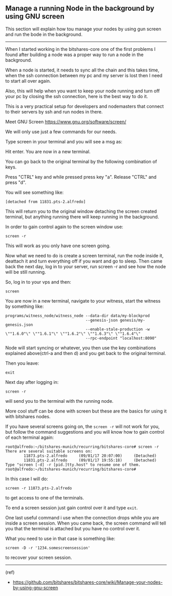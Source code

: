 ## Manage a running Node in the background by using GNU screen

This section will explain how tou manage your nodes by using gun screen and run the bode in the background.

***

When I started working in the bitshares-core one of the first problems I found after building a node was a proper way to run a node in the background.

When a node is started, it needs to sync all the chain and this takes time, when the ssh connection between my pc and my server is lost then I need to start all over again.

Also, this will help when you want to keep your node running and turn off your pc by closing the ssh connection, here is the best way to do it.

This is a very practical setup for developers and nodemasters that connect to their servers by ssh and run nodes in there.

Meet GNU Screen https://www.gnu.org/software/screen/

We will only use just a few commands for our needs.

Type screen in your terminal and you will see a msg as:

Hit enter. You are now in a new terminal.

You can go back to the original terminal by the following combination of keys.

Press "CTRL" key and while pressed press key "a". Release "CTRL" and press "d".

You will see something like:

    [detached from 11831.pts-2.alfredo]

This will return you to the original window detaching the screen created terminal, but anything running there will keep running in the background.

In order to gain control again to the screen window use:

    screen -r

This will work as you only have one screen going.

Now what we need to do is create a screen terminal, run the node inside it, deattach it and turn everything off if you want and go to sleep. Then came back the next day, log in to your server, run screen -r and see how the node will be still running.

So, log in to your vps and then:

    screen

You are now in a new terminal, navigate to your witness, start the witness by something like:

    programs/witness_node/witness_node --data-dir data/my-blockprod 
                                       --genesis-json genesis/my-genesis.json 
                                       --enable-stale-production -w \""1.6.0"\" \""1.6.1"\" \""1.6.2"\" \""1.6.3"\" \""1.6.4"\" 
                                       --rpc-endpoint "localhost:8090"

Node will start syncing or whatever, you then use the key combinations explained above(ctrl-a and then d) and you get back to the original terminal.

Then you leave:

    exit

Next day after logging in:

    screen -r

will send you to the terminal with the running node.

More cool stuff can be done with screen but these are the basics for using it with bitshares nodes.

If you have several screens going on, the `screen -r` will not work for you, but follow the command suggestions and you will know how to gain control of each terminal again:

    root@alfredo:~/bitshares-munich/recurring/bitshares-core# screen -r
    There are several suitable screens on:
            11873.pts-2.alfredo     (09/01/17 20:07:00)     (Detached)
            11831.pts-2.alfredo     (09/01/17 19:55:18)     (Detached)
    Type "screen [-d] -r [pid.]tty.host" to resume one of them.
    root@alfredo:~/bitshares-munich/recurring/bitshares-core# 

In this case I will do:

    screen -r 11873.pts-2.alfredo

to get access to one of the terminals.

To end a screen session just gain control over it and type `exit`.

One last useful command i use when the connection drops while you are inside a screen session. When you came back, the screen command will tell you that the terminal is attached but you have no control over it.

What you need to use in that case is something like:

    screen -D -r '1234.somescreensession'

to recover your screen session.

***

(ref)
- https://github.com/bitshares/bitshares-core/wiki/Manage-your-nodes-by-using-gnu-screen



